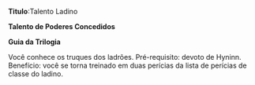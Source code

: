 **Titulo**:Talento Ladino

**Talento de Poderes Concedidos**

**Guia da Trilogia**

 Você conhece os truques dos ladrões. Pré-requisito: devoto de Hyninn. Benefício: você se torna treinado em duas perícias da lista de perícias de classe do ladino.